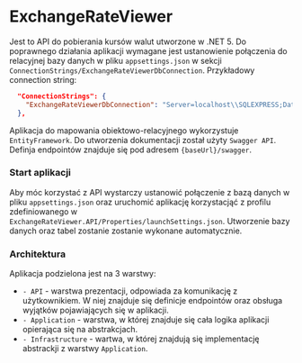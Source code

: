 # ExchangeRateViewer
Jest to API do pobierania kursów walut utworzone w .NET 5.
Do poprawnego działania aplikacji wymagane jest ustanowienie połączenia do relacyjnej bazy danych w pliku `appsettings.json` 
w sekcji `ConnectionStrings/ExchangeRateViewerDbConnection`.
Przykładowy connection string:

```json
  "ConnectionStrings": {
    "ExchangeRateViewerDbConnection": "Server=localhost\\SQLEXPRESS;Database=ExchangeRateViewerDb;Trusted_Connection=True;"
  },
```
Aplikacja do mapowania obiektowo-relacyjnego wykorzystuje `EntityFramework`.
Do utworzenia dokumentacji został użyty `Swagger API`. Definja endpointów znajduje się pod adresem `{baseUrl}/swagger`.

### Start aplikacji
Aby móc korzystać z API wystarczy ustanowić połączenie z bazą danych w pliku `appsettings.json` oraz uruchomić aplikację
korzystacjąć z profilu zdefiniowanego w `ExchangeRateViewer.API/Properties/launchSettings.json`. Utworzenie bazy danych oraz tabel zostanie zostanie wykonane automatycznie.

### Architektura
Aplikacja podzielona jest na 3 warstwy:
* `- API` - warstwa prezentacji, odpowiada za komunikację z użytkownikiem. W niej znajduje się definicje endpointów oraz obsługa wyjątków pojawiających się w aplikacji.
* `- Application` - warstwa, w której znajduje się cała logika aplikacji opierająca się na abstrakcjach.
* `- Infrastructure` - wartwa, w której znajdują się implementację abstrackji z warstwy `Application`.
